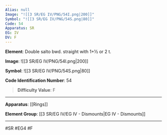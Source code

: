 ```yaml
---
Alias: null
Image: "![[3 SR/EG IV/PNG/54I.png|200]]"
Symbol: "![[3 SR/EG IV/PNG/54S.png|80]]"
Code: 54
Apparatus: SR
EG: IV
DV: F
---
```

**Element**: Double salto bwd. straight with 1+1⁄2 or 2 t.

**Image**:
![[3 SR/EG IV/PNG/54I.png|200]]

**Symbol**:
![[3 SR/EG IV/PNG/54S.png|80]]

**Code Identification Number**: 54

>**Difficulty Value**: F

___
**Apparatus**: [[Rings]]

**Element Group**: [[3 SR/EG IV/EG IV - Dismounts|EG IV - Dismounts]]
___
#SR #EG4 #F
